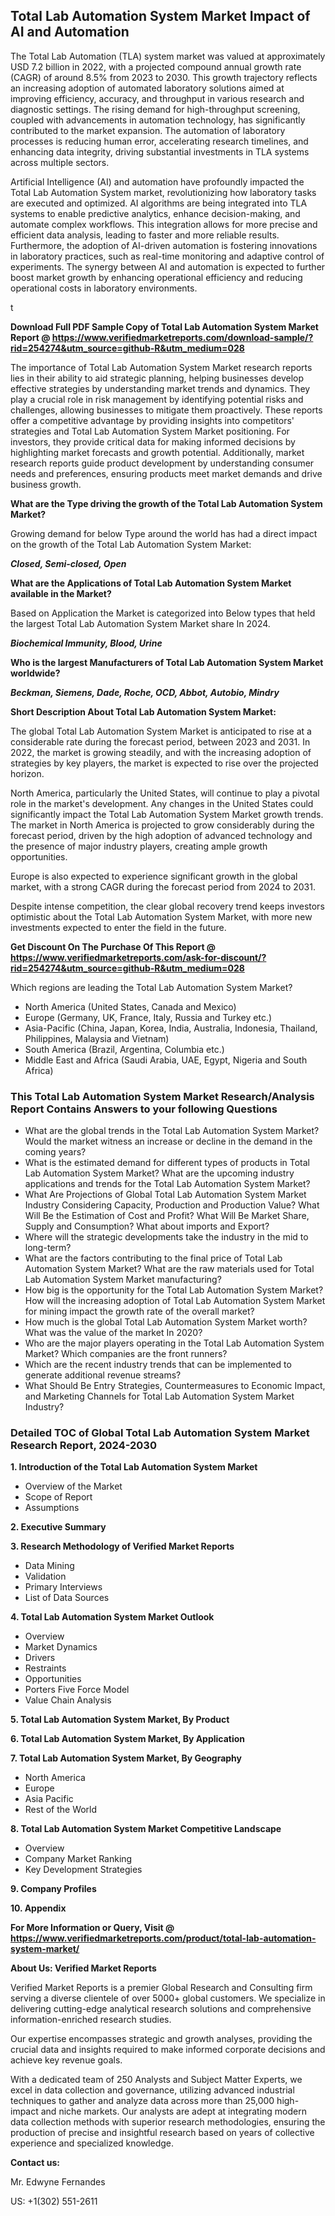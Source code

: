 <h2>Total Lab Automation System Market Impact of AI and Automation</h2><p>The Total Lab Automation (TLA) system market was valued at approximately USD 7.2 billion in 2022, with a projected compound annual growth rate (CAGR) of around 8.5% from 2023 to 2030. This growth trajectory reflects an increasing adoption of automated laboratory solutions aimed at improving efficiency, accuracy, and throughput in various research and diagnostic settings. The rising demand for high-throughput screening, coupled with advancements in automation technology, has significantly contributed to the market expansion. The automation of laboratory processes is reducing human error, accelerating research timelines, and enhancing data integrity, driving substantial investments in TLA systems across multiple sectors.</p><p>Artificial Intelligence (AI) and automation have profoundly impacted the Total Lab Automation System market, revolutionizing how laboratory tasks are executed and optimized. AI algorithms are being integrated into TLA systems to enable predictive analytics, enhance decision-making, and automate complex workflows. This integration allows for more precise and efficient data analysis, leading to faster and more reliable results. Furthermore, the adoption of AI-driven automation is fostering innovations in laboratory practices, such as real-time monitoring and adaptive control of experiments. The synergy between AI and automation is expected to further boost market growth by enhancing operational efficiency and reducing operational costs in laboratory environments.</p>t</p><p id="" class=""><strong>Download Full PDF Sample Copy of Total Lab Automation System Market Report @ <a href="https://www.verifiedmarketreports.com/download-sample/?rid=254274&utm_source=github-R&utm_medium=028" target="_blank">https://www.verifiedmarketreports.com/download-sample/?rid=254274&utm_source=github-R&utm_medium=028</a></strong></p><p>The importance of&nbsp;Total Lab Automation System Market research reports lies in their ability to aid strategic planning, helping businesses develop effective strategies by understanding market trends and dynamics. They play a crucial role in risk management by identifying potential risks and challenges, allowing businesses to mitigate them proactively. These reports offer a competitive advantage by providing insights into competitors' strategies and Total Lab Automation System Market positioning. For investors, they provide critical data for making informed decisions by highlighting market forecasts and growth potential. Additionally, market research reports guide product development by understanding consumer needs and preferences, ensuring products meet market demands and drive business growth.</p><p><strong>What are the&nbsp;Type driving the growth of the Total Lab Automation System Market?</strong></p><p id="" class="">Growing demand for below Type around the world has had a direct impact on the growth of the Total Lab Automation System Market:</p><em><strong>Closed, Semi-closed, Open</strong></em></p><strong>What are the&nbsp;Applications&nbsp;of Total Lab Automation System Market available in the Market?</strong></p><p id="" class="">Based on Application the Market is categorized into Below types that held the largest Total Lab Automation System Market share In 2024.</p><em><strong>Biochemical Immunity, Blood, Urine</strong></em></p><strong>Who is the largest Manufacturers of Total Lab Automation System Market worldwide?</strong></p><p><em><strong>Beckman, Siemens, Dade, Roche, OCD, Abbot, Autobio, Mindry</strong></em></p><p id="" class=""><strong>Short Description About Total Lab Automation System Market:</strong></p><p>The global Total Lab Automation System Market is anticipated to rise at a considerable rate during the forecast period, between 2023 and 2031. In 2022, the market is growing steadily, and with the increasing adoption of strategies by key players, the market is expected to rise over the projected horizon.</p><p>North America, particularly the United States, will continue to play a pivotal role in the market's development. Any changes in the United States could significantly impact the Total Lab Automation System Market growth trends. The market in North America is projected to grow considerably during the forecast period, driven by the high adoption of advanced technology and the presence of major industry players, creating ample growth opportunities.</p><p>Europe is also expected to experience significant growth in the global market, with a strong CAGR during the forecast period from 2024 to 2031.</p><p>Despite intense competition, the clear global recovery trend keeps investors optimistic about the Total Lab Automation System Market, with more new investments expected to enter the field in the future.</p><p id="" class=""><strong>Get Discount On The Purchase Of This Report @ <a href="https://www.verifiedmarketreports.com/ask-for-discount/?rid=254274&utm_source=github-R&utm_medium=028" target="_blank">https://www.verifiedmarketreports.com/ask-for-discount/?rid=254274&utm_source=github-R&utm_medium=028</a></strong></p>Which regions are leading the Total Lab Automation System Market?</p><ul><li>North America (United States, Canada and Mexico)</li><li>Europe (Germany, UK, France, Italy, Russia and Turkey etc.)</li><li>Asia-Pacific (China, Japan, Korea, India, Australia, Indonesia, Thailand, Philippines, Malaysia and Vietnam)</li><li>South America (Brazil, Argentina, Columbia etc.)</li><li>Middle East and Africa (Saudi Arabia, UAE, Egypt, Nigeria and South Africa)</li></ul><h3 id="" class="">This Total Lab Automation System Market Research/Analysis Report Contains Answers to your following Questions</h3><ul><li>What are the global trends in the Total Lab Automation System Market? Would the market witness an increase or decline in the demand in the coming years?</li><li>What is the estimated demand for different types of products in Total Lab Automation System Market? What are the upcoming industry applications and trends for the Total Lab Automation System Market?</li><li>What Are Projections of Global Total Lab Automation System Market Industry Considering Capacity, Production and Production Value? What Will Be the Estimation of Cost and Profit? What Will Be Market Share, Supply and Consumption? What about imports and Export?</li><li>Where will the strategic developments take the industry in the mid to long-term?</li><li>What are the factors contributing to the final price of Total Lab Automation System Market? What are the raw materials used for Total Lab Automation System Market manufacturing?</li><li>How big is the opportunity for the Total Lab Automation System Market? How will the increasing adoption of Total Lab Automation System Market for mining impact the growth rate of the overall market?</li><li>How much is the global Total Lab Automation System Market worth? What was the value of the market In 2020?</li><li>Who are the major players operating in the Total Lab Automation System Market? Which companies are the front runners?</li><li>Which are the recent industry trends that can be implemented to generate additional revenue streams?</li><li>What Should Be Entry Strategies, Countermeasures to Economic Impact, and Marketing Channels for Total Lab Automation System Market Industry?</li></ul><h3 id="" class="">Detailed TOC of Global Total Lab Automation System Market Research Report, 2024-2030</h3><p id="" class=""><strong>1. Introduction of the Total Lab Automation System Market</strong></p><ul><li>Overview of the Market</li><li>Scope of Report</li><li>Assumptions</li></ul><p id="" class=""><strong>2. Executive Summary</strong></p><p id="" class=""><strong>3. Research Methodology of Verified Market Reports</strong></p><ul><li>Data Mining</li><li>Validation</li><li>Primary Interviews</li><li>List of Data Sources</li></ul><p id="" class=""><strong>4. Total Lab Automation System Market Outlook</strong></p><ul><li>Overview</li><li>Market Dynamics</li><li>Drivers</li><li>Restraints</li><li>Opportunities</li><li>Porters Five Force Model</li><li>Value Chain Analysis</li></ul><p id="" class=""><strong>5. Total Lab Automation System Market, By Product</strong></p><p id="" class=""><strong>6. Total Lab Automation System Market, By Application</strong></p><p id="" class=""><strong>7. Total Lab Automation System Market, By Geography</strong></p><ul><li>North America</li><li>Europe</li><li>Asia Pacific</li><li>Rest of the World</li></ul><p id="" class=""><strong>8. Total Lab Automation System Market Competitive Landscape</strong></p><ul><li>Overview</li><li>Company Market Ranking</li><li>Key Development Strategies</li></ul><p id="" class=""><strong>9. Company Profiles</strong></p><p id="" class=""><strong>10. Appendix</strong></p><p id="" class=""><strong>For More Information or Query, Visit @ <a href="https://www.verifiedmarketreports.com/product/total-lab-automation-system-market/" target="_blank">https://www.verifiedmarketreports.com/product/total-lab-automation-system-market/</a></strong></p><p id="" class=""><strong>About Us: Verified Market Reports</strong></p><p id="" class="">Verified Market Reports is a premier Global Research and Consulting firm serving a diverse clientele of over 5000+ global customers. We specialize in delivering cutting-edge analytical research solutions and comprehensive information-enriched research studies.</p><p id="" class="">Our expertise encompasses strategic and growth analyses, providing the crucial data and insights required to make informed corporate decisions and achieve key revenue goals.</p><p id="" class="">With a dedicated team of 250 Analysts and Subject Matter Experts, we excel in data collection and governance, utilizing advanced industrial techniques to gather and analyze data across more than 25,000 high-impact and niche markets. Our analysts are adept at integrating modern data collection methods with superior research methodologies, ensuring the production of precise and insightful research based on years of collective experience and specialized knowledge.</p><p id="" class=""><strong>Contact us:</strong></p><p id="" class="">Mr. Edwyne Fernandes</p><p id="" class="">US: +1(302) 551-2611</p>